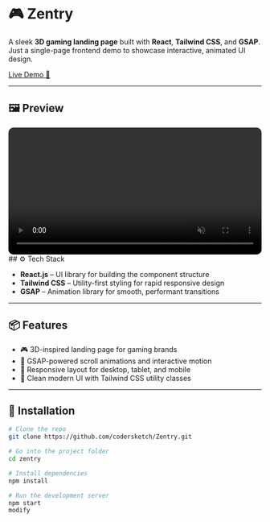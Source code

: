 # 🎮 Zentry

A sleek **3D gaming landing page** built with **React**, **Tailwind CSS**, and **GSAP**.  
Just a single-page frontend demo to showcase interactive, animated UI design.

[Live Demo 🚀](https://zentry3d.vercel.app/)

---

<!-- > Screenshots coming soon... -->
## 🖼️ Preview

<video autoplay loop muted playsinline width="100%" style="border-radius: 10px;">
  <source src="demo.mp4" type="video/mp4">
  Your browser does not support the video tag.
</video>
## ⚙️ Tech Stack

- **React.js** – UI library for building the component structure
- **Tailwind CSS** – Utility-first styling for rapid responsive design
- **GSAP** – Animation library for smooth, performant transitions

---

## 📦 Features

- 🎮 3D-inspired landing page for gaming brands
- 💫 GSAP-powered scroll animations and interactive motion
- 🧩 Responsive layout for desktop, tablet, and mobile
- 🎨 Clean modern UI with Tailwind CSS utility classes

---

## 🧪 Installation

```bash
# Clone the repo
git clone https://github.com/codersketch/Zentry.git

# Go into the project folder
cd zentry

# Install dependencies
npm install

# Run the development server
npm start
modify